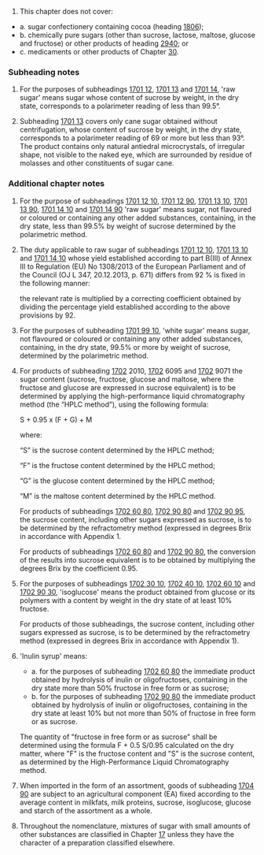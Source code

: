1. This chapter does not cover:

- a. sugar confectionery containing cocoa (heading [1806](/headings/1806));
- b. chemically pure sugars (other than sucrose, lactose, maltose, glucose and fructose) or other products of heading [2940](/headings/2940); or
- c. medicaments or other products of Chapter [30](/chapters/30).

### Subheading notes

1. For the purposes of subheadings [1701 12](/subheadings/1701120000-80), [1701 13](/subheadings/1701130000-80) and [1701 14](/subheadings/1701140000-80), 'raw sugar' means sugar whose content of sucrose by weight, in the dry state, corresponds to a polarimeter reading of less than 99.5°.

2. Subheading [1701 13](/subheadings/1701130000-80) covers only cane sugar obtained without centrifugation, whose content of sucrose by weight, in the dry state, corresponds to a polarimeter reading of 69 or more but less than 93°. The product contains only natural antiedral microcrystals, of irregular shape, not visible to the naked eye, which are surrounded by residue of molasses and other constituents of sugar cane.

### Additional chapter notes

1. For the purpose of subheadings [1701 12 10](/subheadings/1701121000-80), [1701 12 90](/subheadings/1701129000-80), [1701 13 10](/subheadings/1701131000-80), [1701 13 90](/subheadings/1701139000-80), [1701 14 10](/subheadings/1701141000-80) and [1701 14 90](/subheadings/1701149000-80) 'raw sugar' means sugar, not flavoured or coloured or containing any other added substances, containing, in the dry state, less than 99.5% by weight of sucrose determined by the polarimetric method.


2. The duty applicable to raw sugar of subheadings [1701 12 10](/subheadings/1701121000-80), [1701 13 10](/subheadings/1701131000-80) and [1701 14 10](/subheadings/1701141000-80) whose yield established according to part B(III) of Annex III to Regulation (EU) No 1308/2013 of the European Parliament and of the Council (OJ L 347, 20.12.2013, p. 671) differs from 92 % is fixed in the following manner:

    the relevant rate is multiplied by a correcting coefficient obtained by dividing the percentage yield established according to the above provisions by 92.

3. For the purposes of subheading [1701 99 10](/subheadings/1701991000-80), 'white sugar' means sugar, not flavoured or coloured or containing any other added substances, containing, in the dry state, 99.5% or more by weight of sucrose, determined by the polarimetric method.

4. For products of subheading [1702](/headings/1702) 2010, [1702](/headings/1702) 6095 and [1702](/headings/1702) 9071 the sugar content (sucrose, fructose, glucose and maltose, where the fructose and glucose are expressed in sucrose equivalent) is to be determined by applying the high-performance liquid chromatography method (the “HPLC method”), using the following formula: 

    S + 0.95 x (F + G) + M 
    
    where:
    
    “S” is the sucrose content determined by the HPLC method;
    
    “F” is the fructose content determined by the HPLC method;
    
    “G” is the glucose content determined by the HPLC method;
    
    “M” is the maltose content determined by the HPLC method.
    
    For products of subheadings [1702 60 80](/subheadings/1702608000-80), [1702 90 80](/subheadings/1702908000-80) and [1702 90 95](/subheadings/1702909500-80), the sucrose content, including other sugars expressed as sucrose, is to be determined by the refractometry method (expressed in degrees Brix in accordance with Appendix 1. 
    
    For products of subheadings [1702 60 80](/subheadings/1702608000-80) and [1702 90 80](/subheadings/1702908000-80), the conversion of the results into sucrose equivalent is to be obtained by multiplying the degrees Brix by the coefficient 0.95.

5. For the purposes of subheadings [1702 30 10](/subheadings/1702301000-80), [1702 40 10](/subheadings/1702401000-80), [1702 60 10](/subheadings/1702601000-80) and [1702 90 30](/subheadings/1702903000-80), 'isoglucose' means the product obtained from glucose or its polymers with a content by weight in the dry state of at least 10% fructose.

    For products of those subheadings, the sucrose content, including other sugars expressed as sucrose, is to be determined by the refractometry method (expressed in degrees Brix in accordance with Appendix 1).

6. 'Inulin syrup' means:

    - a. for the purposes of subheading [1702 60 80](/subheadings/1702608000-80) the immediate product obtained by hydrolysis of inulin or oligofructoses, containing in the dry state more than 50% fructose in free form or as sucrose;
    - b. for the purposes of subheading [1702 90 80](/subheadings/1702908000-80) the immediate product obtained by hydrolysis of inulin or oligofructoses, containing in the dry state at least 10% but not more than 50% of fructose in free form or as sucrose.
    
    The quantity of "fructose in free form or as sucrose" shall be determined using the formula F + 0.5 S/0.95 calculated on the dry matter, where "F" is the fructose content and "S" is the sucrose content, as determined by the High-Performance Liquid Chromatography method.

7. When imported in the form of an assortment, goods of subheading [1704 90](/subheadings/1704900000-80) are subject to an agricultural component (EA) fixed according to the average content in milkfats, milk proteins, sucrose, isoglucose, glucose and starch of the assortment as a whole.

8. Throughout the nomenclature, mixtures of sugar with small amounts of other substances are classified in Chapter [17](/chapters/17) unless they have the character of a preparation classified elsewhere.
